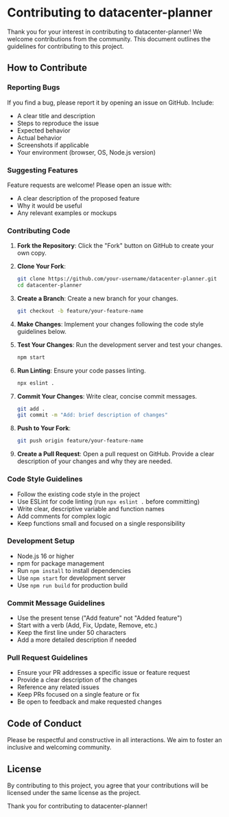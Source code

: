 # Contributing to datacenter-planner

Thank you for your interest in contributing to datacenter-planner! We welcome contributions from the community. This document outlines the guidelines for contributing to this project.

## How to Contribute

### Reporting Bugs

If you find a bug, please report it by opening an issue on GitHub. Include:
- A clear title and description
- Steps to reproduce the issue
- Expected behavior
- Actual behavior
- Screenshots if applicable
- Your environment (browser, OS, Node.js version)

### Suggesting Features

Feature requests are welcome! Please open an issue with:
- A clear description of the proposed feature
- Why it would be useful
- Any relevant examples or mockups

### Contributing Code

1. **Fork the Repository**: Click the "Fork" button on GitHub to create your own copy.

2. **Clone Your Fork**:
   ```bash
   git clone https://github.com/your-username/datacenter-planner.git
   cd datacenter-planner
   ```

3. **Create a Branch**: Create a new branch for your changes.
   ```bash
   git checkout -b feature/your-feature-name
   ```

4. **Make Changes**: Implement your changes following the code style guidelines below.

5. **Test Your Changes**: Run the development server and test your changes.
   ```bash
   npm start
   ```

6. **Run Linting**: Ensure your code passes linting.
   ```bash
   npx eslint .
   ```

7. **Commit Your Changes**: Write clear, concise commit messages.
   ```bash
   git add .
   git commit -m "Add: brief description of changes"
   ```

8. **Push to Your Fork**:
   ```bash
   git push origin feature/your-feature-name
   ```

9. **Create a Pull Request**: Open a pull request on GitHub. Provide a clear description of your changes and why they are needed.

### Code Style Guidelines

- Follow the existing code style in the project
- Use ESLint for code linting (run `npx eslint .` before committing)
- Write clear, descriptive variable and function names
- Add comments for complex logic
- Keep functions small and focused on a single responsibility

### Development Setup

- Node.js 16 or higher
- npm for package management
- Run `npm install` to install dependencies
- Use `npm start` for development server
- Use `npm run build` for production build

### Commit Message Guidelines

- Use the present tense ("Add feature" not "Added feature")
- Start with a verb (Add, Fix, Update, Remove, etc.)
- Keep the first line under 50 characters
- Add a more detailed description if needed

### Pull Request Guidelines

- Ensure your PR addresses a specific issue or feature request
- Provide a clear description of the changes
- Reference any related issues
- Keep PRs focused on a single feature or fix
- Be open to feedback and make requested changes

## Code of Conduct

Please be respectful and constructive in all interactions. We aim to foster an inclusive and welcoming community.

## License

By contributing to this project, you agree that your contributions will be licensed under the same license as the project.

Thank you for contributing to datacenter-planner!